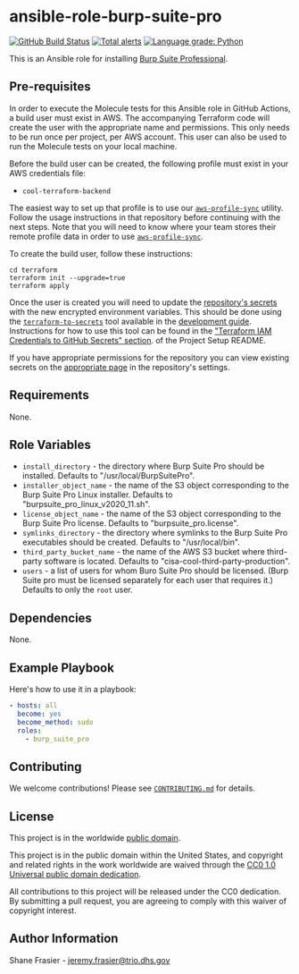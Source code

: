 # ansible-role-burp-suite-pro #

[![GitHub Build Status](https://github.com/cisagov/ansible-role-burp-suite-pro/workflows/build/badge.svg)](https://github.com/cisagov/ansible-role-burp-suite-pro/actions)
[![Total alerts](https://img.shields.io/lgtm/alerts/g/cisagov/ansible-role-burp-suite-pro.svg?logo=lgtm&logoWidth=18)](https://lgtm.com/projects/g/cisagov/ansible-role-burp-suite-pro/alerts/)
[![Language grade: Python](https://img.shields.io/lgtm/grade/python/g/cisagov/ansible-role-burp-suite-pro.svg?logo=lgtm&logoWidth=18)](https://lgtm.com/projects/g/cisagov/ansible-role-burp-suite-pro/context:python)

This is an Ansible role for installing [Burp Suite
Professional](https://portswigger.net/burp/pro).

## Pre-requisites ##

In order to execute the Molecule tests for this Ansible role in GitHub
Actions, a build user must exist in AWS. The accompanying Terraform
code will create the user with the appropriate name and
permissions. This only needs to be run once per project, per AWS
account. This user can also be used to run the Molecule tests on your
local machine.

Before the build user can be created, the following profile must exist in
your AWS credentials file:

* `cool-terraform-backend`

The easiest way to set up that profile is to use our
[`aws-profile-sync`](https://github.com/cisagov/aws-profile-sync)
utility. Follow the usage instructions in that repository before
continuing with the next steps. Note that you will need to know where
your team stores their remote profile data in order to use
[`aws-profile-sync`](https://github.com/cisagov/aws-profile-sync).

To create the build user, follow these instructions:

```console
cd terraform
terraform init --upgrade=true
terraform apply
```

Once the user is created you will need to update the [repository's
secrets](https://help.github.com/en/actions/configuring-and-managing-workflows/creating-and-storing-encrypted-secrets)
with the new encrypted environment variables. This should be done
using the
[`terraform-to-secrets`](https://github.com/cisagov/development-guide/tree/develop/project_setup#terraform-iam-credentials-to-github-secrets-)
tool available in the [development
guide](https://github.com/cisagov/development-guide). Instructions for
how to use this tool can be found in the ["Terraform IAM Credentials
to GitHub Secrets"
section](https://github.com/cisagov/development-guide/tree/develop/project_setup#terraform-iam-credentials-to-github-secrets-).
of the Project Setup README.

If you have appropriate permissions for the repository you can view
existing secrets on the [appropriate
page](https://github.com/cisagov/ansible-role-burp-suite-pro/settings/secrets)
in the repository's settings.

## Requirements ##

None.

## Role Variables ##

* `install_directory` - the directory where Burp Suite Pro should be
  installed.  Defaults to "/usr/local/BurpSuitePro".
* `installer_object_name` - the name of the S3 object corresponding to
  the Burp Suite Pro Linux installer.  Defaults to
  "burpsuite_pro_linux_v2020_11.sh".
* `license_object_name` - the name of the S3 object corresponding to
  the Burp Suite Pro license.  Defaults to "burpsuite_pro.license".
* `symlinks_directory` - the directory where symlinks to the Burp
  Suite Pro executables should be created.  Defaults to
  "/usr/local/bin".
* `third_party_bucket_name` - the name of the AWS S3 bucket where
  third-party software is located.  Defaults to
  "cisa-cool-third-party-production".
* `users` - a list of users for whom Buro Suite Pro should be
  licensed.  (Burp Suite pro must be licensed separately for each user
  that requires it.)  Defaults to only the `root` user.

## Dependencies ##

None.

## Example Playbook ##

Here's how to use it in a playbook:

```yaml
- hosts: all
  become: yes
  become_method: sudo
  roles:
    - burp_suite_pro
```

## Contributing ##

We welcome contributions!  Please see [`CONTRIBUTING.md`](CONTRIBUTING.md) for
details.

## License ##

This project is in the worldwide [public domain](LICENSE).

This project is in the public domain within the United States, and
copyright and related rights in the work worldwide are waived through
the [CC0 1.0 Universal public domain
dedication](https://creativecommons.org/publicdomain/zero/1.0/).

All contributions to this project will be released under the CC0
dedication. By submitting a pull request, you are agreeing to comply
with this waiver of copyright interest.

## Author Information ##

Shane Frasier - <jeremy.frasier@trio.dhs.gov>
